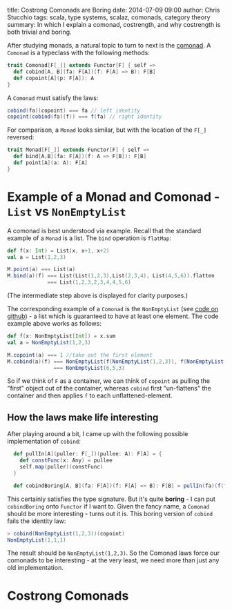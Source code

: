 title: Costrong Comonads are Boring
date: 2014-07-09 09:00
author: Chris Stucchio
tags: scala, type systems, scalaz, comonads, category theory
summary: In which I explain a comonad, costrength, and why costrength is both trivial and boring.

After studying monads, a natural topic to turn to next is the [comonad](http://en.wikipedia.org/wiki/Monad_(category_theory)#Comonads_and_their_importance). A `Comonad` is a typeclass with the following methods:

```scala
trait Comonad[F[_]] extends Functor[F] { self =>
  def cobind[A, B](fa: F[A])(f: F[A] => B): F[B]
  def copoint[A](p: F[A]): A
}
```

A `Comonad` must satisfy the laws:

```scala
cobind(fa)(copoint) === fa // left identity
copoint(cobind(fa)(f)) === f(fa) // right identity
```

For comparison, a `Monad` looks similar, but with the location of the `F[_]` reversed:

```scala
trait Monad[F[_]] extends Functor[F] { self =>
  def bind[A,B](fa: F[A])(f: A => F[B]): F[B]
  def point[A](a: A): F[A]
}
```

# Example of a Monad and Comonad - `List` vs `NonEmptyList`

A comonad is best understood via example. Recall that the standard example of a `Monad` is a list. The `bind` operation is `flatMap`:

```scala
def f(x: Int) = List(x, x+1, x+2)
val a = List(1,2,3)

M.point(a) === List(a)
M.bind(a)(f) === List(List(1,2,3),List(2,3,4), List(4,5,6)).flatten
             === List(1,2,3,2,3,4,4,5,6)
```

(The intermediate step above is displayed for clarity purposes.)

The corresponding example of a `Comonad` is the `NonEmptyList` (see [code on github](https://github.com/scalaz/scalaz/blob/series/7.1.x/core/src/main/scala/scalaz/NonEmptyList.scala)) - a list which is guaranteed to have at least one element. The code example above works as follows:

```scala
def f(x: NonEmptyList[Int]) = x.sum
val a = NonEmptyList(1,2,3)

M.copoint(a) === 1 //take out the first element
M.cobind(a)(f) === NonEmptyList(f(NonEmptyList(1,2,3)), f(NonEmptyList(2,3)), f(NonEmptyList(3)))
               === NonEmptyList(6,5,3)
```

So if we think of `F` as a container, we can think of `copoint` as pulling the "first" object out of the container, whereas `cobind` first "un-flattens" the container and then applies `f` to each unflattened-element.

## How the laws make life interesting

After playing around a bit, I came up with the following possible implementation of `cobind`:

```scala
  def pullIn[A](puller: F[_])(pullee: A): F[A] = {
    def constFunc(x: Any) = pullee
    self.map(puller)(constFunc)
  }

  def cobindBoring[A, B](fa: F[A])(f: F[A] => B): F[B] = pullIn(fa)(f(fa))
```

This certainly satisfies the type signature. But it's quite **boring** - I can put `cobindBoring` onto `Functor` if I want to. Given the fancy name, a `Comonad` should be more interesting - turns out it is. This boring version of `cobind` fails the identity law:

```scala
> cobind(NonEmptyList(1,2,3))(copoint)
NonEmptyList(1,1,1)
```

The result should be `NonEmptyList(1,2,3)`. So the Comonad laws force our comonads to be interesting - at the very least, we need more than just any old implementation.

# Costrong Comonads

